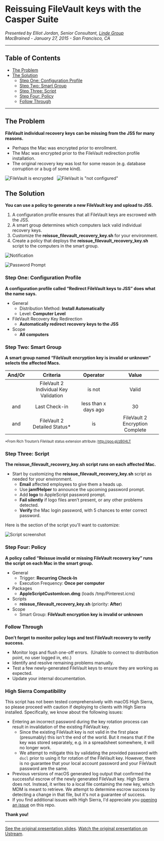 # Reissuing FileVault keys with the Casper Suite

_Presented by Elliot Jordan, Senior Consultant, [Linde Group](http://www.lindegroup.com)_<br />_MacBrained - January 27, 2015 - San Francisco, CA_

---

## Table of Contents

<!-- MarkdownTOC autolink=true depth=4 bracket=round -->

- [The Problem](#the-problem)
- [The Solution](#the-solution)
    - [Step One: Configuration Profile](#step-one-configuration-profile)
    - [Step Two: Smart Group](#step-two-smart-group)
    - [Step Three: Script](#step-three-script)
    - [Step Four: Policy](#step-four-policy)
    - [Follow Through](#follow-through)

<!-- /MarkdownTOC -->

---

## The Problem

__FileVault individual recovery keys can be missing from the JSS for many reasons.__

- Perhaps the Mac was encrypted prior to enrollment.
- The Mac was encrypted prior to the FileVault redirection profile installation.
- The original recovery key was lost for some reason (e.g. database corruption or a bug of some kind).

![FileVault is encrypted](images/problem1.png) &nbsp; ![FileVault is "not configured"](images/problem2.png)


## The Solution

__You can use a policy to generate a new FileVault key and upload to JSS.__

1. A configuration profile ensures that all FileVault keys are escrowed with the JSS.
2. A smart group determines which computers lack valid individual recovery keys.
3. Customize the __reissue_filevault_recovery_key.sh__ for your environment.
4. Create a policy that deploys the __reissue_filevault_recovery_key.sh__ script to the computers in the smart group.

![Notification](images/notification.png)

![Password Prompt](images/password_prompt.png)


### Step One: Configuration Profile

__A configuration profile called “Redirect FileVault keys to JSS” does what the name says.__

- General
    - Distribution Method: __Install Automatically__
    - Level: __Computer Level__
- FileVault Recovery Key Redirection
    - __Automatically redirect recovery keys to the JSS__
- Scope
    - __All computers__


### Step Two: Smart Group

__A smart group named “FileVault encryption key is invalid or unknown” selects the affected Macs.__

| And/Or |                Criteria               |       Operator       |              Value              |
| :----: | :-----------------------------------: | :------------------: | :-----------------------------: |
|        | FileVault 2 Individual Key Validation |        is not        |              Valid              |
|  and   |             Last Check-in             | less than x days ago |                30               |
|  and   |      FileVault 2 Detailed Status*     |          is          | FileVault 2 Encryption Complete |

<span style="font-size: 0.8em;">*From Rich Trouton’s FileVault status extension attribute: http://goo.gl/zB04LT</span>


### Step Three: Script

__The reissue_filevault_recovery_key.sh script runs on each affected Mac.__

- Start by customizing the __reissue_filevault_recovery_key.sh__ script as needed for your environment.
    - __Email__ affected employees to give them a heads up.
    - Use __jamfHelper__ to announce the upcoming password prompt.
    - Add __logo__ to AppleScript password prompt.
    - __Fail silently__ if logo files aren’t present, or any other problems detected.
    - __Verify__ the Mac login password, with 5 chances to enter correct password.

Here is the section of the script you'll want to customize:

![Script screenshot](images/script.png)


### Step Four: Policy

__A policy called “Reissue invalid or missing FileVault recovery key” runs the script on each Mac in the smart group.__

- General
    - Trigger: __Recurring Check-In__
    - Execution Frequency: __Once per computer__
- Packages
    - __AppleScriptCustomIcon.dmg__ (loads /tmp/Pinterest.icns)
- Scripts
    - __reissue_filevault_recovery_key.sh__ (priority: __After__)
- Scope
    - Smart Group: __FileVault encryption key is invalid or unknown__


### Follow Through

__Don’t forget to monitor policy logs and test FileVault recovery to verify success.__

- Monitor logs and flush one-off errors.  (Unable to connect to distribution point, no user logged in, etc.)
- Identify and resolve remaining problems manually.
- Test a few newly-generated FileVault keys to ensure they are working as expected.
- Update your internal documentation. 


### High Sierra Compatibility

This script has not been tested comprehensively with macOS High Sierra, so please proceed with caution if deploying to clients with High Sierra installed. Specifically, we know about the following issues:

- Entering an incorrect password during the key rotation process can result in invalidation of the existing FileVault key.
    - Since the existing FileVault key is not valid in the first place (presumably) this isn't the end of the world. But it means that if the key was stored separately, e.g. in a spreadsheet somewhere, it will no longer work.
    - We attempt to mitigate this by validating the provided password with `dscl` prior to using it for rotation of the FileVault key. However, there is no guarantee that your local account password and your FileVault password are the same.
- Previous versions of macOS generated log output that confirmed the successful escrow of the newly generated FileVault key. High Sierra does not. Instead, it writes to a local file containing the new key, which MDM is meant to retrieve. We attempt to determine escrow success by detecting a change in that file, but it's not a guarantee of success.
- If you find additional issues with High Sierra, I'd appreciate you [opening an issue](https://github.com/homebysix/jss-filevault-reissue/issues) on this repo.


__Thank you!__


---

[See the original presentation slides](https://github.com/homebysix/misc/blob/master/2015-01-27%20MacBrained%20Reissuing%20FileVault%20Keys/MacBrained%20FileVault%20Reissue%20Slides.pdf).
[Watch the original presentation on Ustream](http://www.ustream.tv/recorded/58111140).
